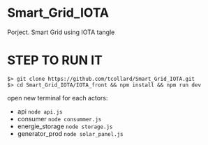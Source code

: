 # Smart_Grid_IOTA
Porject. Smart Grid using IOTA tangle

# STEP TO RUN IT
```
$> git clone https://github.com/tcollard/Smart_Grid_IOTA.git
$> cd Smart_Grid_IOTA/IOTA_front && npm install && npm run dev
```
open new terminal for each actors:
- api `node api.js`
- consumer `node consummer.js`
- energie_storage `node storage.js`
- generator_prod `node solar_panel.js`
